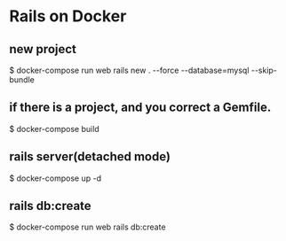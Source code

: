 # Rails on Docker

## new project
$ docker-compose run web rails new . --force --database=mysql --skip-bundle

## if there is a project, and you correct a Gemfile.
$ docker-compose build

## rails server(detached mode)
$ docker-compose up -d

## rails db:create
$ docker-compose run web rails db:create

